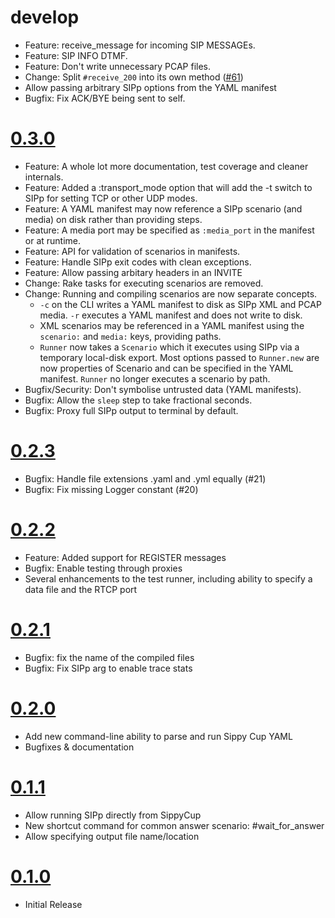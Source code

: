 # develop
  * Feature: receive_message for incoming SIP MESSAGEs.
  * Feature: SIP INFO DTMF.
  * Feature: Don't write unnecessary PCAP files.
  * Change: Split `#receive_200` into its own method ([#61](https://github.com/mojolingo/sippy_cup/pull/61))
  * Allow passing arbitrary SIPp options from the YAML manifest
  * Bugfix: Fix ACK/BYE being sent to self.

# [0.3.0](https://github.com/bklang/sippy_cup/compare/v0.2.3...v0.3.0)
* Feature: A whole lot more documentation, test coverage and cleaner internals.
* Feature: Added a :transport_mode option that will add the -t switch to SIPp for setting TCP or other UDP modes.
* Feature: A YAML manifest may now reference a SIPp scenario (and media) on disk rather than providing steps.
* Feature: A media port may be specified as `:media_port` in the manifest or at runtime.
* Feature: API for validation of scenarios in manifests.
* Feature: Handle SIPp exit codes with clean exceptions.
* Feature: Allow passing arbitary headers in an INVITE
* Change: Rake tasks for executing scenarios are removed.
* Change: Running and compiling scenarios are now separate concepts.
  * `-c` on the CLI writes a YAML manifest to disk as SIPp XML and PCAP media. `-r` executes a YAML manifest and does not write to disk.
  * XML scenarios may be referenced in a YAML manifest using the `scenario:` and `media:` keys, providing paths.
  * `Runner` now takes a `Scenario` which it executes using SIPp via a temporary local-disk export. Most options passed to `Runner.new` are now properties of Scenario and can be specified in the YAML manifest. `Runner` no longer executes a scenario by path.
* Bugfix/Security: Don't symbolise untrusted data (YAML manifests).
* Bugfix: Allow the `sleep` step to take fractional seconds.
* Bugfix: Proxy full SIPp output to terminal by default.

# [0.2.3](https://github.com/bklang/sippy_cup/compare/v0.2.2...v0.2.3)
* Bugfix: Handle file extensions .yaml and .yml equally (#21)
* Bugfix: Fix missing Logger constant (#20)

# [0.2.2](https://github.com/bklang/sippy_cup/compare/v0.2.1...v0.2.2)
* Feature: Added support for REGISTER messages
* Bugfix: Enable testing through proxies
* Several enhancements to the test runner, including ability to specify a data file and the RTCP port

# [0.2.1](https://github.com/bklang/sippy_cup/compare/v0.2.0...v0.2.1)
* Bugfix: fix the name of the compiled files
* Bugfix: Fix SIPp arg to enable trace stats

# [0.2.0](https://github.com/bklang/sippy_cup/compare/v0.1.1...v0.2.0)
* Add new command-line ability to parse and run Sippy Cup YAML
* Bugfixes & documentation

# [0.1.1](https://github.com/bklang/sippy_cup/compare/v0.1.0...v0.1.1)
* Allow running SIPp directly from SippyCup
* New shortcut command for common answer scenario: #wait_for_answer
* Allow specifying output file name/location

# [0.1.0](https://github.com/bklang/sippy_cup/releases/tag/v0.1.0)
* Initial Release

